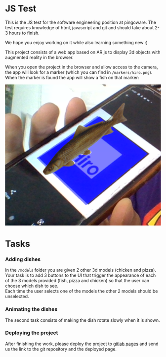 # JS Test

This is the JS test for the software engineering position at pingoware.
The test requires knowledge of html, javascript and git and should take about 2-3 hours to finish.

We hope you enjoy working on it while also learning something new :)

This project consists of a web app based on AR.js to display 3d objects with augmented reality in the browser.

When you open the project in the browser and allow access to the camera, the app will look for a marker (which you can find in `/markers/hiro.png`).
When the marker is found the app will show a fish on that marker:

![image info](./screenshot.png)

# Tasks

### Adding dishes

In the `/models` folder you are given 2 other 3d models (chicken and pizza).
Your task is to add 3 buttons to the UI that trigger the appearance of each of the 3 models provided (fish, pizza and chicken) so that the user can choose which dish to see.  
Each time the user selects one of the models the other 2 models should be unselected.

### Animating the dishes

The second task consists of making the dish rotate slowly when it is shown.

### Deploying the project

After finishing the work, please deploy the project to [gitlab pages](https://docs.gitlab.com/ee/user/project/pages/) and send us
the link to the git repository and the deployed page.
